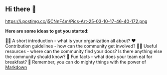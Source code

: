 ## Hi there 👋

https://i.postimg.cc/j5CNnF4m/Pics-Art-25-03-10-17-46-40-172.png

**Here are some ideas to get you started:**

🙋‍♀️ A short introduction - what is your organization all about?
❤️ Contribution guidelines - how can the community get involved?
👩‍💻 Useful resources - where can the community find your docs? Is there anything else the community should know?
🍿 Fun facts - what does your team eat for breakfast?
🧙 Remember, you can do mighty things with the power of [Markdown](https://docs.github.com/github/writing-on-github/getting-started-with-writing-and-formatting-on-github/basic-writing-and-formatting-syntax)
